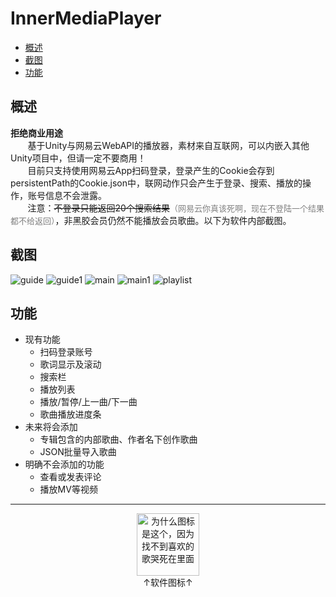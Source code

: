 # InnerMediaPlayer

- [概述](#概述)
- [截图](#截图)
- [功能](#功能)

## 概述

**拒绝商业用途**<br>
&nbsp;&nbsp;&nbsp;&nbsp;&nbsp;&nbsp;&nbsp;基于Unity与网易云WebAPI的播放器，素材来自互联网，可以内嵌入其他Unity项目中，但请一定不要商用！<br>
&nbsp;&nbsp;&nbsp;&nbsp;&nbsp;&nbsp;&nbsp;目前只支持使用网易云App扫码登录，登录产生的Cookie会存到persistentPath的Cookie.json中，联网动作只会产生于登录、搜索、播放的操作，账号信息不会泄露。<br>
&nbsp;&nbsp;&nbsp;&nbsp;&nbsp;&nbsp;&nbsp;注意：<del>不登录只能返回20个搜索结果</del><font color = "gray" size = "2">（网易云你真该死啊，现在不登陆一个结果都不给返回）</font>，非黑胶会员仍然不能播放会员歌曲。以下为软件内部截图。

## 截图

![guide](Documentation/Image/guide1.png)
![guide1](Documentation/Image/guide2.png)
![main](Documentation/Image/main.png)
![main1](Documentation/Image/main1.png)
![playlist](Documentation/Image/playlist.png)

## 功能

- 现有功能
    - 扫码登录账号
    - 歌词显示及滚动
    - 搜索栏
    - 播放列表
    - 播放/暂停/上一曲/下一曲
    - 歌曲播放进度条
- 未来将会添加
    - 专辑包含的内部歌曲、作者名下创作歌曲
    - JSON批量导入歌曲
- 明确不会添加的功能
    - 查看或发表评论
    - 播放MV等视频

---

<div align="center">
    <img src="Documentation/Image/icon.png" title="为什么图标是这个，因为找不到喜欢的歌哭死在里面" height=100 width=100><br>
    <body>↑软件图标↑</body>
</div>